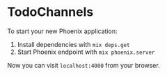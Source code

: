 # TodoChannels

To start your new Phoenix application:

1. Install dependencies with `mix deps.get`
2. Start Phoenix endpoint with `mix phoenix.server`

Now you can visit `localhost:4000` from your browser.
